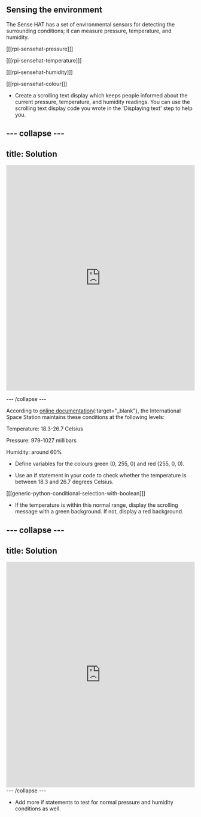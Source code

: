 ## Sensing the environment

The Sense HAT has a set of environmental sensors for detecting the surrounding conditions; it can measure pressure, temperature, and humidity.

[[[rpi-sensehat-pressure]]]

[[[rpi-sensehat-temperature]]]

[[[rpi-sensehat-humidity]]]

[[[rpi-sensehat-colour]]]

+ Create a scrolling text display which keeps people informed about the current pressure, temperature, and humidity readings. You can use the scrolling text display code you wrote in the 'Displaying text' step to help you.

--- collapse ---
---
title: Solution
---

<iframe src="https://trinket.io/embed/python/e3f7d0412c" width="100%" height="600" frameborder="0" marginwidth="0" marginheight="0" allowfullscreen></iframe>

--- /collapse ---

According to [online documentation](http://wsn.spaceflight.esa.int/docs/Factsheets/30%20ECLSS%20LR.pdf){:target="_blank"}, the International Space Station maintains these conditions at the following levels:

Temperature: 18.3-26.7 Celsius

Pressure: 979-1027 millibars

Humidity: around 60%

+ Define variables for the colours green (0, 255, 0) and red (255, 0, 0).

+ Use an if statement in your code to check whether the temperature is between 18.3 and 26.7 degrees Celsius.

[[[generic-python-conditional-selection-with-boolean]]]

+ If the temperature is within this normal range, display the scrolling message with a green background. If not, display a red background.

--- collapse ---
---
title: Solution
---
<iframe src="https://trinket.io/embed/python/875ceb5402" width="100%" height="600" frameborder="0" marginwidth="0" marginheight="0" allowfullscreen></iframe>
--- /collapse ---

+ Add more if statements to test for normal pressure and humidity conditions as well.
